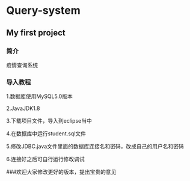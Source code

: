 # Query-system
## My first project
### 简介
疫情查询系统
### 导入教程
1.数据库使用MySQL5.0版本

2.JavaJDK1.8

3.下载项目文件，导入到eclipse当中

4.在数据库中运行student.sql文件

5.修改JDBC.java文件里面的数据库连接名和密码，改成自己的用户名和密码

6.连接好之后可自行运行修改调试

###欢迎大家修改更好的版本，提出宝贵的意见

